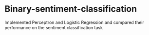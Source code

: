 # Binary-sentiment-classification
Implemented Perceptron and Logistic Regression and compared their performance on the sentiment classification task
